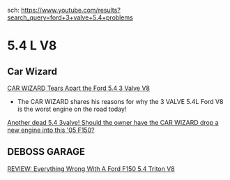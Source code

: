 sch:
https://www.youtube.com/results?search_query=ford+3+valve+5.4+problems

# 5.4 L V8
## Car Wizard
[CAR WIZARD Tears Apart the Ford 5.4 3 Valve V8](https://youtu.be/xcN_WcGr4BU)
- The CAR WIZARD shares his reasons for why the 3 VALVE 5.4L Ford V8 is the worst engine on the road today!

[Another dead 5.4 3valve! Should the owner have the CAR WIZARD drop a new engine into this '05 F150?](https://youtu.be/JwwenxOfvBE)

## DEBOSS GARAGE
[REVIEW: Everything Wrong With A Ford F150 5.4 Triton V8](https://youtu.be/ijjkAlxzvOA)

